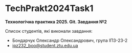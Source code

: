 # TechPrakt2024Task1
**Технологічна практика 2025. Git. Завдання №2**

Список студентів, які виконали завдання:
* Бондарчук Олександр Олександрович, група ІПЗ-23-2
* ipz232_boo@student.ztu.edu.ua